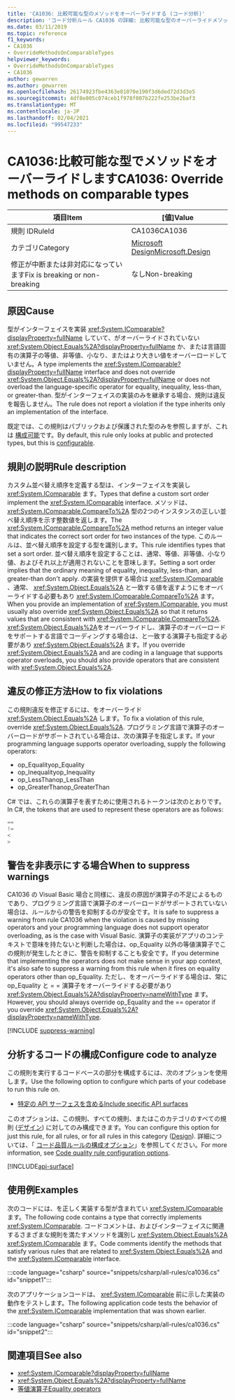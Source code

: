 ```yaml
---
title: 'CA1036: 比較可能な型のメソッドをオーバーライドする (コード分析)'
description: 'コード分析ルール CA1036 の詳細: 比較可能な型のオーバーライドメソッド'
ms.date: 03/11/2019
ms.topic: reference
f1_keywords:
- CA1036
- OverrideMethodsOnComparableTypes
helpviewer_keywords:
- OverrideMethodsOnComparableTypes
- CA1036
author: gewarren
ms.author: gewarren
ms.openlocfilehash: 26174923fbe4363e81070e190f3d6ded72d3d3e5
ms.sourcegitcommit: 4df8e005c074ceb1f978f007b222fe253be2baf3
ms.translationtype: MT
ms.contentlocale: ja-JP
ms.lasthandoff: 02/04/2021
ms.locfileid: "99547233"
---
```

# <a name="ca1036-override-methods-on-comparable-types"></a><span data-ttu-id="e9ada-103">CA1036:比較可能な型でメソッドをオーバーライドします</span><span class="sxs-lookup"><span data-stu-id="e9ada-103">CA1036: Override methods on comparable types</span></span>

| <span data-ttu-id="e9ada-104">項目</span><span class="sxs-lookup"><span data-stu-id="e9ada-104">Item</span></span>                                     | <span data-ttu-id="e9ada-105">[値]</span><span class="sxs-lookup"><span data-stu-id="e9ada-105">Value</span></span>            |
|------------------------------------------|------------------|
| <span data-ttu-id="e9ada-106">規則 ID</span><span class="sxs-lookup"><span data-stu-id="e9ada-106">RuleId</span></span>                                   | <span data-ttu-id="e9ada-107">CA1036</span><span class="sxs-lookup"><span data-stu-id="e9ada-107">CA1036</span></span>           |
| <span data-ttu-id="e9ada-108">カテゴリ</span><span class="sxs-lookup"><span data-stu-id="e9ada-108">Category</span></span>                                 | [<span data-ttu-id="e9ada-109">Microsoft Design</span><span class="sxs-lookup"><span data-stu-id="e9ada-109">Microsoft.Design</span></span>](design-warnings.md) |
| <span data-ttu-id="e9ada-110">修正が中断または非対応になっています</span><span class="sxs-lookup"><span data-stu-id="e9ada-110">Fix is breaking or non-breaking</span></span> | <span data-ttu-id="e9ada-111">なし</span><span class="sxs-lookup"><span data-stu-id="e9ada-111">Non-breaking</span></span>     |

## <a name="cause"></a><span data-ttu-id="e9ada-112">原因</span><span class="sxs-lookup"><span data-stu-id="e9ada-112">Cause</span></span>

<span data-ttu-id="e9ada-113">型がインターフェイスを実装 <xref:System.IComparable?displayProperty=fullName> していて、がオーバーライドされていない <xref:System.Object.Equals%2A?displayProperty=fullName> か、または言語固有の演算子の等値、非等値、小なり、またはより大きい値をオーバーロードしていません。</span><span class="sxs-lookup"><span data-stu-id="e9ada-113">A type implements the <xref:System.IComparable?displayProperty=fullName> interface and does not override <xref:System.Object.Equals%2A?displayProperty=fullName> or does not overload the language-specific operator for equality, inequality, less-than, or greater-than.</span></span> <span data-ttu-id="e9ada-114">型がインターフェイスの実装のみを継承する場合、規則は違反を報告しません。</span><span class="sxs-lookup"><span data-stu-id="e9ada-114">The rule does not report a violation if the type inherits only an implementation of the interface.</span></span>

<span data-ttu-id="e9ada-115">既定では、この規則はパブリックおよび保護された型のみを参照しますが、これは [構成可能](#configure-code-to-analyze)です。</span><span class="sxs-lookup"><span data-stu-id="e9ada-115">By default, this rule only looks at public and protected types, but this is [configurable](#configure-code-to-analyze).</span></span>

## <a name="rule-description"></a><span data-ttu-id="e9ada-116">規則の説明</span><span class="sxs-lookup"><span data-stu-id="e9ada-116">Rule description</span></span>

<span data-ttu-id="e9ada-117">カスタム並べ替え順序を定義する型は、インターフェイスを実装し <xref:System.IComparable> ます。</span><span class="sxs-lookup"><span data-stu-id="e9ada-117">Types that define a custom sort order implement the <xref:System.IComparable> interface.</span></span> <span data-ttu-id="e9ada-118">メソッドは、 <xref:System.IComparable.CompareTo%2A> 型の2つのインスタンスの正しい並べ替え順序を示す整数値を返します。</span><span class="sxs-lookup"><span data-stu-id="e9ada-118">The <xref:System.IComparable.CompareTo%2A> method returns an integer value that indicates the correct sort order for two instances of the type.</span></span> <span data-ttu-id="e9ada-119">このルールは、並べ替え順序を設定する型を識別します。</span><span class="sxs-lookup"><span data-stu-id="e9ada-119">This rule identifies types that set a sort order.</span></span> <span data-ttu-id="e9ada-120">並べ替え順序を設定することは、通常、等値、非等値、小なり値、およびそれ以上が適用されないことを意味します。</span><span class="sxs-lookup"><span data-stu-id="e9ada-120">Setting a sort order implies that the ordinary meaning of equality, inequality, less-than, and greater-than don't apply.</span></span> <span data-ttu-id="e9ada-121">の実装を提供する場合は <xref:System.IComparable> 、通常、 <xref:System.Object.Equals%2A> と一致する値を返すようにをオーバーライドする必要もあり <xref:System.IComparable.CompareTo%2A> ます。</span><span class="sxs-lookup"><span data-stu-id="e9ada-121">When you provide an implementation of <xref:System.IComparable>, you must usually also override <xref:System.Object.Equals%2A> so that it returns values that are consistent with <xref:System.IComparable.CompareTo%2A>.</span></span> <span data-ttu-id="e9ada-122"><xref:System.Object.Equals%2A>をオーバーライドし、演算子のオーバーロードをサポートする言語でコーディングする場合は、と一致する演算子も指定する必要があり <xref:System.Object.Equals%2A> ます。</span><span class="sxs-lookup"><span data-stu-id="e9ada-122">If you override <xref:System.Object.Equals%2A> and are coding in a language that supports operator overloads, you should also provide operators that are consistent with <xref:System.Object.Equals%2A>.</span></span>

## <a name="how-to-fix-violations"></a><span data-ttu-id="e9ada-123">違反の修正方法</span><span class="sxs-lookup"><span data-stu-id="e9ada-123">How to fix violations</span></span>

<span data-ttu-id="e9ada-124">この規則違反を修正するには、をオーバーライド <xref:System.Object.Equals%2A> します。</span><span class="sxs-lookup"><span data-stu-id="e9ada-124">To fix a violation of this rule, override <xref:System.Object.Equals%2A>.</span></span> <span data-ttu-id="e9ada-125">プログラミング言語で演算子のオーバーロードがサポートされている場合は、次の演算子を指定します。</span><span class="sxs-lookup"><span data-stu-id="e9ada-125">If your programming language supports operator overloading, supply the following operators:</span></span>

- <span data-ttu-id="e9ada-126">op_Equality</span><span class="sxs-lookup"><span data-stu-id="e9ada-126">op_Equality</span></span>
- <span data-ttu-id="e9ada-127">op_Inequality</span><span class="sxs-lookup"><span data-stu-id="e9ada-127">op_Inequality</span></span>
- <span data-ttu-id="e9ada-128">op_LessThan</span><span class="sxs-lookup"><span data-stu-id="e9ada-128">op_LessThan</span></span>
- <span data-ttu-id="e9ada-129">op_GreaterThan</span><span class="sxs-lookup"><span data-stu-id="e9ada-129">op_GreaterThan</span></span>

<span data-ttu-id="e9ada-130">C# では、これらの演算子を表すために使用されるトークンは次のとおりです。</span><span class="sxs-lookup"><span data-stu-id="e9ada-130">In C#, the tokens that are used to represent these operators are as follows:</span></span>

```csharp
==
!=
<
>
```

## <a name="when-to-suppress-warnings"></a><span data-ttu-id="e9ada-131">警告を非表示にする場合</span><span class="sxs-lookup"><span data-stu-id="e9ada-131">When to suppress warnings</span></span>

<span data-ttu-id="e9ada-132">CA1036 の Visual Basic 場合と同様に、違反の原因が演算子の不足によるものであり、プログラミング言語で演算子のオーバーロードがサポートされていない場合は、ルールからの警告を抑制するのが安全です。</span><span class="sxs-lookup"><span data-stu-id="e9ada-132">It is safe to suppress a warning from rule CA1036 when the violation is caused by missing operators and your programming language does not support operator overloading, as is the case with Visual Basic.</span></span> <span data-ttu-id="e9ada-133">演算子の実装がアプリのコンテキストで意味を持たないと判断した場合は、op_Equality 以外の等値演算子でこの規則が発生したときに、警告を抑制することも安全です。</span><span class="sxs-lookup"><span data-stu-id="e9ada-133">If you determine that implementing the operators does not make sense in your app context, it's also safe to suppress a warning from this rule when it fires on equality operators other than op_Equality.</span></span> <span data-ttu-id="e9ada-134">ただし、をオーバーライドする場合は、常に op_Equality と = = 演算子をオーバーライドする必要があり <xref:System.Object.Equals%2A?displayProperty=nameWithType> ます。</span><span class="sxs-lookup"><span data-stu-id="e9ada-134">However, you should always override op_Equality and the == operator if you override <xref:System.Object.Equals%2A?displayProperty=nameWithType>.</span></span>

[!INCLUDE [suppress-warning](../../../../includes/code-analysis/suppress-warning.md)]

## <a name="configure-code-to-analyze"></a><span data-ttu-id="e9ada-135">分析するコードの構成</span><span class="sxs-lookup"><span data-stu-id="e9ada-135">Configure code to analyze</span></span>

<span data-ttu-id="e9ada-136">この規則を実行するコードベースの部分を構成するには、次のオプションを使用します。</span><span class="sxs-lookup"><span data-stu-id="e9ada-136">Use the following option to configure which parts of your codebase to run this rule on.</span></span>

- [<span data-ttu-id="e9ada-137">特定の API サーフェスを含める</span><span class="sxs-lookup"><span data-stu-id="e9ada-137">Include specific API surfaces</span></span>](#include-specific-api-surfaces)

<span data-ttu-id="e9ada-138">このオプションは、この規則、すべての規則、またはこのカテゴリのすべての規則 ([デザイン](design-warnings.md)) に対してのみ構成できます。</span><span class="sxs-lookup"><span data-stu-id="e9ada-138">You can configure this option for just this rule, for all rules, or for all rules in this category ([Design](design-warnings.md)).</span></span> <span data-ttu-id="e9ada-139">詳細については、「 [コード品質ルールの構成オプション](../code-quality-rule-options.md)」を参照してください。</span><span class="sxs-lookup"><span data-stu-id="e9ada-139">For more information, see [Code quality rule configuration options](../code-quality-rule-options.md).</span></span>

[!INCLUDE[api-surface](~/includes/code-analysis/api-surface.md)]

## <a name="examples"></a><span data-ttu-id="e9ada-140">使用例</span><span class="sxs-lookup"><span data-stu-id="e9ada-140">Examples</span></span>

<span data-ttu-id="e9ada-141">次のコードには、を正しく実装する型が含まれてい <xref:System.IComparable> ます。</span><span class="sxs-lookup"><span data-stu-id="e9ada-141">The following code contains a type that correctly implements <xref:System.IComparable>.</span></span> <span data-ttu-id="e9ada-142">コードコメントは、およびインターフェイスに関連するさまざまな規則を満たすメソッドを識別し <xref:System.Object.Equals%2A> <xref:System.IComparable> ます。</span><span class="sxs-lookup"><span data-stu-id="e9ada-142">Code comments identify the methods that satisfy various rules that are related to <xref:System.Object.Equals%2A> and the <xref:System.IComparable> interface.</span></span>

:::code language="csharp" source="snippets/csharp/all-rules/ca1036.cs" id="snippet1":::

<span data-ttu-id="e9ada-143">次のアプリケーションコードは、 <xref:System.IComparable> 前に示した実装の動作をテストします。</span><span class="sxs-lookup"><span data-stu-id="e9ada-143">The following application code tests the behavior of the <xref:System.IComparable> implementation that was shown earlier.</span></span>

:::code language="csharp" source="snippets/csharp/all-rules/ca1036.cs" id="snippet2":::

## <a name="see-also"></a><span data-ttu-id="e9ada-144">関連項目</span><span class="sxs-lookup"><span data-stu-id="e9ada-144">See also</span></span>

- <xref:System.IComparable?displayProperty=fullName>
- <xref:System.Object.Equals%2A?displayProperty=fullName>
- [<span data-ttu-id="e9ada-145">等値演算子</span><span class="sxs-lookup"><span data-stu-id="e9ada-145">Equality operators</span></span>](../../../standard/design-guidelines/equality-operators.md)
